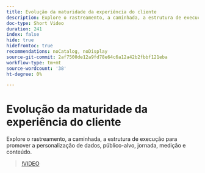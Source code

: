 ```yaml
---
title: Evolução da maturidade da experiência do cliente
description: Explore o rastreamento, a caminhada, a estrutura de execução para promover a personalização de dados, público-alvo, jornada, medição e conteúdo.
doc-type: Short Video
duration: 241
index: false
hide: true
hidefromtoc: true
recommendations: noCatalog, noDisplay
source-git-commit: 2af7500de12a9fd78e64c6a12a42b2fbbf121eba
workflow-type: tm+mt
source-wordcount: '38'
ht-degree: 0%

---
```



# Evolução da maturidade da experiência do cliente

Explore o rastreamento, a caminhada, a estrutura de execução para promover a personalização de dados, público-alvo, jornada, medição e conteúdo.

<!-- 85_S651_3442537_240_evolving-customer-experience-maturity -->
>[!VIDEO](https://video.tv.adobe.com/v/3458293/?learn=on&enablevpops=true)
